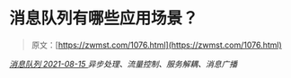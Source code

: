 <!--yml
category: 未分类
date: 0001-01-01 00:00:00
--->

# 消息队列有哪些应用场景？

> 原文：[https://zwmst.com/1076.html](https://zwmst.com/1076.html)

   [ *消息队列* ](https://zwmst.com/%e6%b6%88%e6%81%af%e9%98%9f%e5%88%97)*[ <time datetime="2021-08-15T10:22:57+08:00"> 2021-08-15 </time> ](https://zwmst.com/1076.html)  异步处理、流量控制、服务解耦、消息广播*